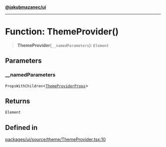 [**@jakubmazanec/ui**](../README.md)

---

# Function: ThemeProvider()

> **ThemeProvider**(`__namedParameters`): `Element`

## Parameters

### \_\_namedParameters

`PropsWithChildren`\<[`ThemeProviderProps`](../type-aliases/ThemeProviderProps.md)\>

## Returns

`Element`

## Defined in

[packages/ui/source/theme/ThemeProvider.tsx:10](https://github.com/jakubmazanec/tools/blob/3e339f67fc5b5cd011c28acb315570a2f29efedc/packages/ui/source/theme/ThemeProvider.tsx#L10)
